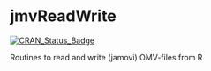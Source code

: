 # jmvReadWrite

[![CRAN\_Status\_Badge](http://www.r-pkg.org/badges/version/jmvReadWrite)](https://cran.r-project.org/package=jmvReadWrite)

Routines to read and write (jamovi) OMV-files from R
